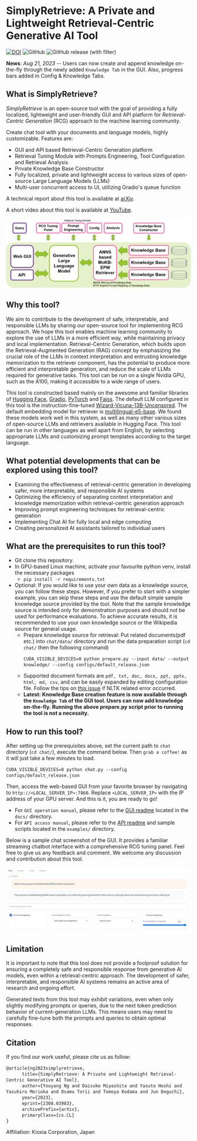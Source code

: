 # SimplyRetrieve: A Private and Lightweight Retrieval-Centric Generative AI Tool
[![DOI](https://zenodo.org/badge/670095284.svg)](https://zenodo.org/badge/latestdoi/670095284)
![GitHub](https://img.shields.io/github/license/RCGAI/SimplyRetrieve)
![GitHub release (with filter)](https://img.shields.io/github/v/release/RCGAI/SimplyRetrieve)

**News**: *Aug 21, 2023* -- Users can now create and append knowledge on-the-fly through the newly added `Knowledge Tab` in the GUI. Also, progress bars added in Config & Knowledge Tabs.

## What is SimplyRetrieve?

*SimplyRetrieve* is an open-source tool with the goal of providing a fully localized, lightweight and user-friendly GUI and API platform for *Retrieval-Centric Generation* (RCG) approach to the machine learning community.

Create chat tool with your documents and language models, highly customizable. Features are:
- GUI and API based Retrieval-Centric Generation platform
- Retrieval Tuning Module with Prompts Engineering, Tool Configuration and Retrieval Analysis
- Private Knowledge Base Constructor
- Fully localized, private and lightweight access to various sizes of open-source Large Language Models (LLMs)
- Multi-user concurrent access to UI, utilizing Gradio's queue function

A technical report about this tool is available at [arXiv](https://arxiv.org/abs/2308.03983).

A short video about this tool is available at [YouTube](https://youtu.be/2N3NAi0N1TY).

![Tool Overall](docs/fig_overall.png)

## Why this tool?
We aim to contribute to the development of safe, interpretable, and responsible LLMs by sharing our open-source tool for implementing RCG approach. We hope this tool enables machine learning community to explore the use of LLMs in a more efficient way, while maintaining privacy and local implementation. Retrieval-Centric Generation, which builds upon the Retrieval-Augmented Generation (RAG) concept by emphasizing the crucial role of the LLMs in context interpretation and entrusting knowledge memorization to the retriever component, has the potential to produce more efficient and interpretable generation, and reduce the scale of LLMs required for generative tasks. This tool can be run on a single Nvidia GPU, such as the A100, making it accessible to a wide range of users.

This tool is constructed based mainly on the awesome and familiar libraries of [Hugging Face](https://huggingface.co/), [Gradio](https://gradio.app/), [PyTorch](https://pytorch.org/) and [Faiss](https://faiss.ai/). The default LLM configured in this tool is the instruction-fine-tuned [Wizard-Vicuna-13B-Uncensored](https://huggingface.co/ehartford/Wizard-Vicuna-13B-Uncensored). The default embedding model for retriever is [multilingual-e5-base](https://huggingface.co/intfloat/multilingual-e5-base). We found these models work well in this system, as well as many other various sizes of open-source LLMs and retrievers available in Hugging Face. This tool can be run in other languages as well apart from English, by selecting appropriate LLMs and customizing prompt templates according to the target language.

## What potential developments that can be explored using this tool?

- Examining the effectiveness of retrieval-centric generation in developing safer, more interpretable, and responsible AI systems
- Optimizing the efficiency of separating context interpretation and knowledge memorization within retrieval-centric generation approach
- Improving prompt engineering techniques for retrieval-centric generation
- Implementing Chat AI for fully local and edge computing
- Creating personalized AI assistants tailored to individual users

## What are the prerequisites to run this tool?
- Git clone this repository.
- In GPU-based Linux machine, activate your favourite python venv, install the necessary packages
    - `pip install -r requirements.txt`
- Optional: If you would like to use your own data as a knowledge source, you can follow these steps. However, if you prefer to start with a simpler example, you can skip these steps and use the default simple sample knowledge source provided by the tool. Note that the sample knowledge source is intended only for demonstration purposes and should not be used for performance evaluations. To achieve accurate results, it is recommended to use your own knowledge source or the Wikipedia source for general usage.
    - Prepare knowledge source for retrieval: Put related documents(pdf etc.) into `chat/data/` directory and run the data preparation script (`cd chat/` then the following command) 
      ```
      CUDA_VISIBLE_DEVICES=0 python prepare.py --input data/ --output knowledge/ --config configs/default_release.json
      ```
    - Supported document formats are `pdf, txt, doc, docx, ppt, pptx, html, md, csv`, and can be easily expanded by editing configuration file. Follow the tips on [this issue](https://github.com/nltk/nltk/issues/1787) if NLTK related error occurred.
    - **Latest: Knowledge Base creation feature is now available through the `Knowledge Tab` of the GUI tool. Users can now add knowledge on-the-fly. Running the above prepare.py script prior to running the tool is not a necessity.** 

## How to run this tool?
After setting up the prerequisites above, set the current path to `chat` directory (`cd chat/`), execute the command below. Then `grab a coffee!` as it will just take a few minutes to load.

```
CUDA_VISIBLE_DEVICES=0 python chat.py --config configs/default_release.json
```
Then, access the web-based GUI from your favorite browser by navigating to `http://<LOCAL_SERVER_IP>:7860`. Replace `<LOCAL_SERVER_IP>` with the IP address of your GPU server. And this is it, you are ready to go!
- For `GUI operation manual`, please refer to the [GUI readme](docs/README.md) located in the `docs/` directory.
- For `API access manual`, please refer to the [API readme](examples/README.md) and sample scripts located in the `examples/` directory.

Below is a sample chat screenshot of the GUI. It provides a familiar streaming chatbot interface with a comprehensive RCG tuning panel. Feel free to give us any feedback and comment. We welcome any discussion and contribution about this tool.

![Platform GUIsample](docs/gui_english.png)

## Limitation
It is important to note that this tool does not provide a foolproof solution for ensuring a completely safe and responsible response from generative AI models, even within a retrieval-centric approach. The development of safer, interpretable, and responsible AI systems remains an active area of research and ongoing effort.

Generated texts from this tool may exhibit variations, even when only slightly modifying prompts or queries, due to the next token prediction behavior of current-generation LLMs. This means users may need to carefully fine-tune both the prompts and queries to obtain optimal responses.

## Citation
If you find our work useful, please cite us as follow:
```
@article{ng2023simplyretrieve,
      title={SimplyRetrieve: A Private and Lightweight Retrieval-Centric Generative AI Tool}, 
      author={Youyang Ng and Daisuke Miyashita and Yasuto Hoshi and Yasuhiro Morioka and Osamu Torii and Tomoya Kodama and Jun Deguchi},
      year={2023},
      eprint={2308.03983},
      archivePrefix={arXiv},
      primaryClass={cs.CL}
}
```
Affiliation: Kioxia Corporation, Japan
